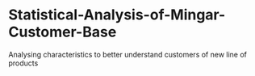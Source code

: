 # Statistical-Analysis-of-Mingar-Customer-Base
Analysing characteristics to better understand customers of new line of products
